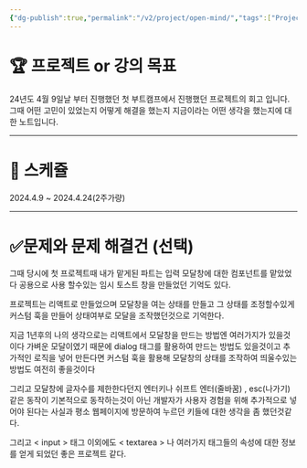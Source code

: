 ```yaml
---
{"dg-publish":true,"permalink":"/v2/project/open-mind/","tags":["Project"]}
---
```


# 🏆 프로젝트 or 강의 목표 

24년도 4월 9일날 부터 진행했던 첫 부트캠프에서 진행했던 프로젝트의 회고 입니다.
그때 어떤 고민이 있었는지 어떻게 해결을 했는지 지금이라는 어떤 생각을 했는지에 대한 노트입니다.

---
# 📅  스케쥴 

2024.4.9 ~ 2024.4.24(2주가량)

---
#  ✅문제와 문제 해결건 (선택) 

그때 당시에 첫 프로젝트때 내가 맡게된 파트는 입력 모달창에 대한 컴포넌트를 맡았었다 공용으로 사용 할수있는 임시 토스트 창을 만들었던 기억도 있다.

프로젝트는 리액트로 만들었으며 모달창을 여는 상태를 만들고 그 상태를 조정할수있게 커스텀 훅을 만들어 상태여부로 모달을 조작했던것으로 기억한다.

지금 1년후의 나의 생각으로는 리액트에서 모달창을 만드는 방법엔 여러가지가 있을것이다
가벼운 모달이였기 때문에 dialog 태그를 활용하여 만드는 방법도 있을것이고 추가적인 로직을 넣어 만든다면 커스텀 훅을 활용해 모달창의 상태를 조작하여 띄울수있는 방법도 여전히 좋을것이다

그리고 모달창에 글자수를 제한한다던지 엔터키나 쉬프트 엔터(줄바꿈) , esc(나가기) 같은 동작이 기본적으로 동작하는것이 아닌 개발자가 사용자 경험을 위해 추가적으로 넣어야 된다는 사실과 평소 웹페이지에 방문하여 누르던 키들에 대한 생각을 좀 했던것같다.

그리고 < input > 태그 이외에도 < textarea > 나 여러가지 태그들의 속성에 대한 정보를 얻게 되었던 좋은 프로젝트 같다.